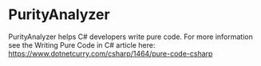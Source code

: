 # PurityAnalyzer

PurityAnalyzer helps C# developers write pure code. For more information see the Writing Pure Code in C# article here: https://www.dotnetcurry.com/csharp/1464/pure-code-csharp
